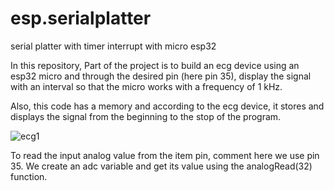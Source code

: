 # esp.serialplatter
serial platter with timer interrupt with micro esp32

In this repository, Part of the project is to build an ecg device using an esp32 micro and through the desired pin (here pin 35), display the signal with an interval so that the micro works with a frequency of 1 kHz.

Also, this code has a memory and according to the ecg device, it stores and displays the signal from the beginning to the stop of the program.

![ecg1](https://github.com/Ebrahimi00/esp.serialplatter/assets/121750125/7f4fa7f5-29f4-4ebe-93a3-8c0e71dcb98a)

To read the input analog value from the item pin, comment here we use pin 35.
We create an adc variable and get its value using the analogRead(32) function.
